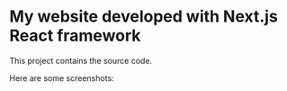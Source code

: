 # My website developed with Next.js React framework

This project contains the source code.

Here are some screenshots:
